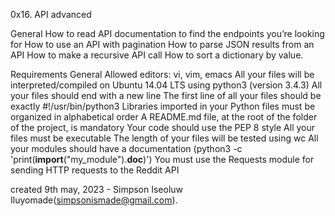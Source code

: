 0x16. API advanced

General
How to read API documentation to find the endpoints you’re looking for
How to use an API with pagination
How to parse JSON results from an API
How to make a recursive API call
How to sort a dictionary by value.

Requirements
General
Allowed editors: vi, vim, emacs
All your files will be interpreted/compiled on Ubuntu 14.04 LTS using python3 (version 3.4.3)
All your files should end with a new line
The first line of all your files should be exactly #!/usr/bin/python3
Libraries imported in your Python files must be organized in alphabetical order
A README.md file, at the root of the folder of the project, is mandatory
Your code should use the PEP 8 style
All your files must be executable
The length of your files will be tested using wc
All your modules should have a documentation (python3 -c 'print(__import__("my_module").__doc__)')
You must use the Requests module for sending HTTP requests to the Reddit API

created 9th may, 2023 - Simpson Iseoluw Iluyomade(simpsonismade@gmail.com).
